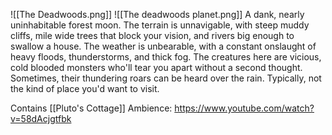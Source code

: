 ![[The Deadwoods.png]]
![[The deadwoods planet.png]]
A dank, nearly uninhabitable forest moon. The terrain is unnavigable, with steep muddy cliffs, mile wide trees that block your vision, and rivers big enough to swallow a house. The weather is unbearable, with a constant onslaught of heavy floods, thunderstorms, and thick fog. The creatures here are vicious, cold blooded monsters who'll tear you apart without a second thought. Sometimes, their thundering roars can be heard over the rain. Typically, not the kind of place you'd want to visit. 

Contains [[Pluto's Cottage]]
Ambience: https://www.youtube.com/watch?v=58dAcjgtfbk